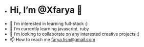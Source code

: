 - # Hi, I’m @Xfarya 👋 
- 👀 I’m interested in learning full-stack :)
- 🌱 I’m currently learning javascript, ruby
- 💞️ I’m looking to collaborate on any interested creative projects :)
- 📫 How to reach me farya.hsn@gmail.com

<!---
Xfarya/Xfarya is a ✨ special ✨ repository because its `README.md` (this file) appears on your GitHub profile.
You can click the Preview link to take a look at your changes.
--->
